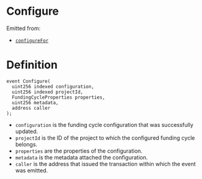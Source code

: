 # Configure

Emitted from:

* [`configureFor`](../write/configurefor.md)

# Definition

```solidity
event Configure(
  uint256 indexed configuration,
  uint256 indexed projectId,
  FundingCycleProperties properties,
  uint256 metadata,
  address caller
);
```

* `configuration` is the funding cycle configuration that was successfully updated.
* `projectId` is the ID of the project to which the configured funding cycle belongs.
* `properties` are the properties of the configuration.
* `metadata` is the metadata attached the configuration.
* `caller` is the address that issued the transaction within which the event was emitted.
